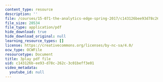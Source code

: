 ```yaml
---
content_type: resource
description: ''
file: /courses/15-071-the-analytics-edge-spring-2017/c143126bee93d78c262c3c01beff3e01_wT3Y2K-fxXw.pdf
file_size: 20534
file_type: application/pdf
hide_download: true
hide_download_original: null
learning_resource_types: []
license: https://creativecommons.org/licenses/by-nc-sa/4.0/
ocw_type: OCWFile
resourcetype: Document
title: 3play pdf file
uid: c143126b-ee93-d78c-262c-3c01beff3e01
video_metadata:
  youtube_id: null
---
```

